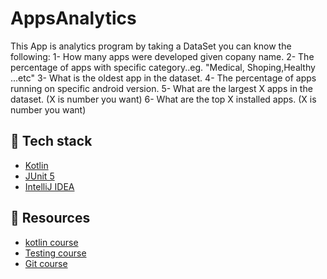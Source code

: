 # AppsAnalytics
This App is analytics program by taking a DataSet you can know the following:
1- How many apps were developed given copany name.
2- The percentage of apps with specific category..eg. "Medical, Shoping,Healthy ...etc"
3- What is the oldest app in the dataset. 
4- The percentage of apps running on specific android version. 
5- What are the largest X apps in the dataset. (X is number you want)
6- What are the top X installed apps. (X is number you want)

## :rocket: Tech stack
- [Kotlin](https://kotlinlang.org/) 
- [JUnit 5](https://www.baeldung.com/junit-5)
- [IntelliJ IDEA](https://www.jetbrains.com/idea/)

## :rocket: Resources 
- [kotlin course](https://www.youtube.com/playlist?list=PLEPx7DrqAqKB01JqOEbJBBfWdPrqmps7M)
- [Testing course](https://www.youtube.com/playlist?list=PLEPx7DrqAqKCMGYKUxo2d0rkjo1SQqWoC)
- [Git course](https://www.youtube.com/playlist?list=PLEPx7DrqAqKASKaTskYW3vbreozaltD99)
